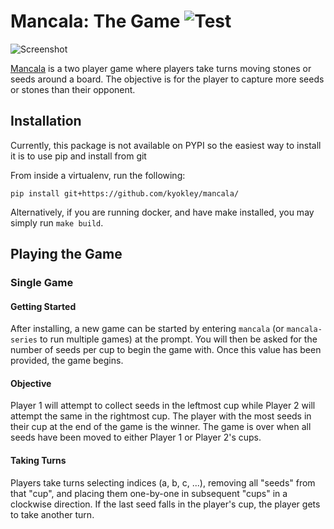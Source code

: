 # Mancala: The Game ![Test](https://github.com/kyokley/mancala/workflows/Test/badge.svg)

![Screenshot](/../screenshot/screenshots/game.gif?raw=true)

[Mancala](https://en.wikipedia.org/wiki/Mancala) is a two player game where players take turns moving stones or seeds around a board. The objective is for the player to capture more seeds or stones than their opponent.

## Installation

Currently, this package is not available on PYPI so the easiest way to install it is to use pip and install from git

From inside a virtualenv, run the following:
```
pip install git+https://github.com/kyokley/mancala/
```

Alternatively, if you are running docker, and have make installed, you may simply run `make build`.

## Playing the Game

### Single Game

#### Getting Started
After installing, a new game can be started by entering `mancala` (or `mancala-series` to run multiple games) at the prompt. You will then be asked for the number of seeds per cup to begin the game with. Once this value has been provided, the game begins.

#### Objective
Player 1 will attempt to collect seeds in the leftmost cup while Player 2 will attempt the same in the rightmost cup. The player with the most seeds in their cup at the end of the game is the winner. The game is over when all seeds have been moved to either Player 1 or Player 2's cups.

#### Taking Turns
Players take turns selecting indices (a, b, c, ...), removing all "seeds" from that "cup", and placing them one-by-one in subsequent "cups" in a clockwise direction. If the last seed falls in the player's cup, the player gets to take another turn.
